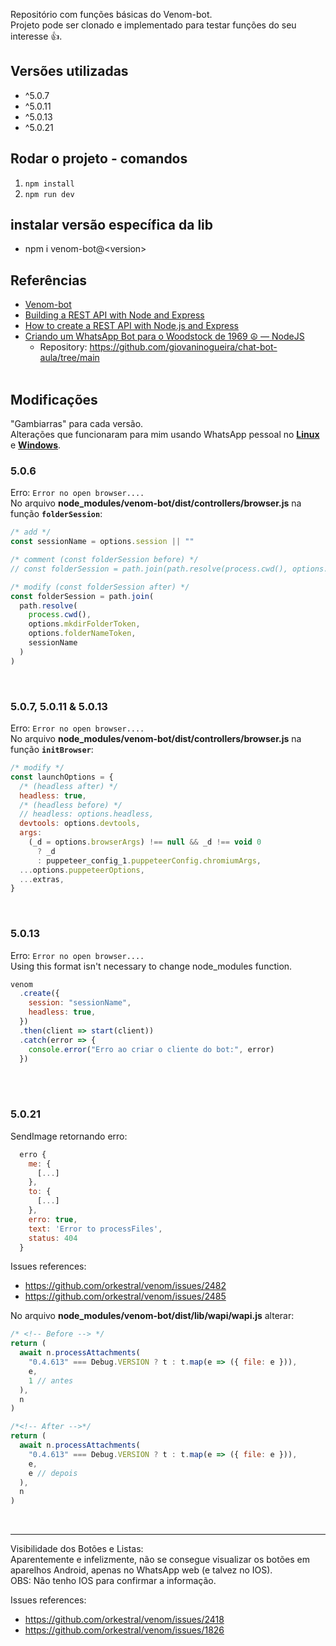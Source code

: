 Repositório com funções básicas do Venom-bot.  
Projeto pode ser clonado e implementado para testar funções do seu interesse 👍.

## Versões utilizadas

- ^5.0.7
- ^5.0.11
- ^5.0.13
- ^5.0.21

## Rodar o projeto - comandos

1. `npm install`
2. `npm run dev`

## instalar versão específica da lib

- npm i venom-bot@\<version\>

## Referências

- [Venom-bot](https://github.com/orkestral/venom)
- [Building a REST API with Node and Express
  ](https://stackabuse.com/building-a-rest-api-with-node-and-express/)
- [How to create a REST API with Node.js and Express](https://blog.postman.com/how-to-create-a-rest-api-with-node-js-and-express/)
- [Criando um WhatsApp Bot para o Woodstock de 1969 ☮️ — NodeJS](https://giovanicassiano.medium.com/criando-um-whatsapp-bot-para-o-woodstock-de-1969-%EF%B8%8F-nodejs-64318d67f5cd)
  - Repository: https://github.com/giovaninogueira/chat-bot-aula/tree/main
    <br></br>

## Modificações

"Gambiarras" para cada versão.  
Alterações que funcionaram para mim usando WhatsApp pessoal no <u>**Linux**</u> e <u>**Windows**</u>.

### 5.0.6

Erro: `Error no open browser....`  
No arquivo **node_modules/venom-bot/dist/controllers/browser.js** na função **`folderSession`**:

```javascript
/* add */
const sessionName = options.session || ""

/* comment (const folderSession before) */
// const folderSession = path.join(path.resolve(process.cwd(), options.mkdirFolderToken, options.folderNameToken, options.session));

/* modify (const folderSession after) */
const folderSession = path.join(
  path.resolve(
    process.cwd(),
    options.mkdirFolderToken,
    options.folderNameToken,
    sessionName
  )
)
```

<br/>

### 5.0.7, 5.0.11 & 5.0.13

Erro: `Error no open browser....`  
No arquivo **node_modules/venom-bot/dist/controllers/browser.js** na função **`initBrowser`**:

```javascript
/* modify */
const launchOptions = {
  /* (headless after) */
  headless: true,
  /* (headless before) */
  // headless: options.headless,
  devtools: options.devtools,
  args:
    (_d = options.browserArgs) !== null && _d !== void 0
      ? _d
      : puppeteer_config_1.puppeteerConfig.chromiumArgs,
  ...options.puppeteerOptions,
  ...extras,
}
```

<br/>

### 5.0.13

Erro: `Error no open browser....`  
Using this format isn't necessary to change node_modules function.

```javascript
venom
  .create({
    session: "sessionName",
    headless: true,
  })
  .then(client => start(client))
  .catch(error => {
    console.error("Erro ao criar o cliente do bot:", error)
  })
```

<br></br>

### 5.0.21

SendImage retornando erro:

```javascript
  erro {
    me: {
      [...]
    },
    to: {
      [...]
    },
    erro: true,
    text: 'Error to processFiles',
    status: 404
  }
```

Issues references:

- https://github.com/orkestral/venom/issues/2482
- https://github.com/orkestral/venom/issues/2485

No arquivo **node_modules/venom-bot/dist/lib/wapi/wapi.js** alterar:

```javascript
/* <!-- Before --> */
return (
  await n.processAttachments(
    "0.4.613" === Debug.VERSION ? t : t.map(e => ({ file: e })),
    e,
    1 // antes
  ),
  n
)
```

```javascript
/*<!-- After -->*/
return (
  await n.processAttachments(
    "0.4.613" === Debug.VERSION ? t : t.map(e => ({ file: e })),
    e,
    e // depois
  ),
  n
)
```

<br/>

---

Visibilidade dos Botões e Listas:  
Aparentemente e infelizmente, não se consegue visualizar os botões em aparelhos Android, apenas no WhatsApp web (e talvez no IOS).  
OBS: Não tenho IOS para confirmar a informação.

Issues references:

- https://github.com/orkestral/venom/issues/2418
- https://github.com/orkestral/venom/issues/1826
